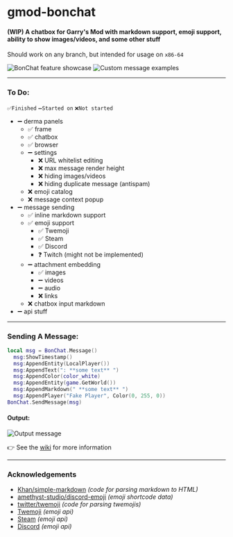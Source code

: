# gmod-bonchat
#### (WIP) A chatbox for Garry's Mod with markdown support, emoji support, ability to show images/videos, and some other stuff
Should work on any branch, but intended for usage on `x86-64`

![](https://user-images.githubusercontent.com/59924045/164146558-dd6eb913-d43e-4692-b10e-e16ee80a10ba.png "BonChat feature showcase")
![](https://user-images.githubusercontent.com/59924045/164572492-b4132cf9-31b7-4132-9ac2-0aa88af5090b.png "Custom message examples")

---

### To Do:
`✅Finished` `➖Started on` `❌Not started`
- ➖ derma panels
  - ✅ frame
  - ✅ chatbox
  - ✅ browser
  - ➖ settings
    - ❌ URL whitelist editing
    - ❌ max message render height
    - ❌ hiding images/videos
    - ❌ hiding duplicate message (antispam)
  - ❌ emoji catalog
  - ❌ message context popup
- ➖ message sending
  - ✅ inline markdown support
  - ✅ emoji support
    - ✅ Twemoji
    - ✅ Steam
    - ✅ Discord
    - ❓ Twitch (might not be implemented)
  - ➖ attachment embedding
    - ✅ images
    - ➖ videos
    - ➖ audio
    - ❌ links
  - ❌ chatbox input markdown
- ➖ api stuff

---

### Sending A Message:

```lua
local msg = BonChat.Message()
  msg:ShowTimestamp()
  msg:AppendEntity(LocalPlayer())
  msg:AppendText(": **some text** ")
  msg:AppendColor(color_white)
  msg:AppendEntity(game.GetWorld())
  msg:AppendMarkdown(" **some text** ")
  msg:AppendPlayer("Fake Player", Color(0, 255, 0))
BonChat.SendMessage(msg)
```

#### Output:

![](https://user-images.githubusercontent.com/59924045/164576612-83366b09-875f-4f06-b2b9-64f7f73025df.png "Output message")

👉 See the [wiki](https://github.com/Bonyoze/gmod-bonchat/wiki) for more information

---

### Acknowledgements
- [Khan/simple-markdown](https://github.com/Khan/simple-markdown) *(code for parsing markdown to HTML)*
- [amethyst-studio/discord-emoji](https://github.com/amethyst-studio/discord_emoji) *(emoji shortcode data)*
- [twitter/twemoji](https://github.com/twitter/twemoji) *(code for parsing twemojis)*
- [Twemoji](https://twemoji.twitter.com) *(emoji api)*
- [Steam](https://store.steampowered.com) *(emoji api)*
- [Discord](https://discord.com) *(emoji api)*
